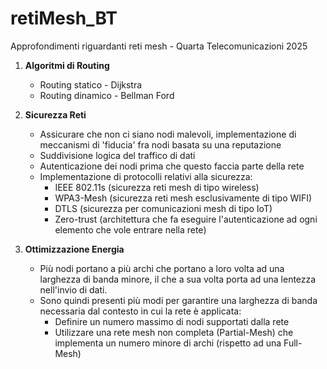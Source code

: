# retiMesh_BT
Approfondimenti riguardanti reti mesh - Quarta Telecomunicazioni 2025
1. **Algoritmi di Routing**
   - Routing statico - Dijkstra
   - Routing dinamico - Bellman Ford

2. **Sicurezza Reti**
   - Assicurare che non ci siano nodi malevoli, implementazione di meccanismi di 'fiducia' fra nodi basata su una reputazione
   - Suddivisione logica del traffico di dati
   - Autenticazione dei nodi prima che questo faccia parte della rete
   - Implementazione di protocolli relativi alla sicurezza:
      - IEEE 802.11s (sicurezza reti mesh di tipo wireless)
      - WPA3-Mesh (sicurezza reti mesh esclusivamente di tipo WIFI)
      - DTLS (sicurezza per comunicazioni mesh di tipo IoT)
      - Zero-trust (architettura che fa eseguire l'autenticazione ad ogni elemento che vole entrare nella rete)

3. **Ottimizzazione Energia**
   - Più nodi portano a più archi che portano a loro volta ad una larghezza di banda minore, il che a sua volta porta ad una lentezza nell'invio di dati. 
   - Sono quindi presenti più modi per garantire una larghezza di banda necessaria dal contesto in cui la rete è applicata:
     - Definire un numero massimo di nodi supportati dalla rete
     - Utilizzare una rete mesh non completa (Partial-Mesh) che implementa un numero minore di archi (rispetto ad una Full-Mesh)
